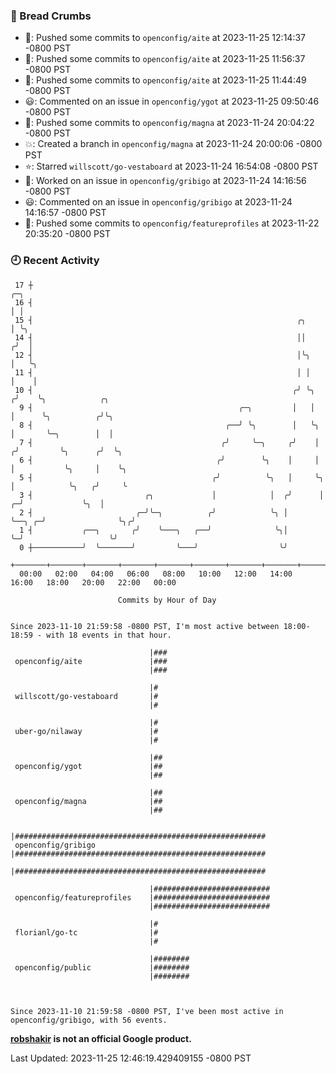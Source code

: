 ### 🍞 Bread Crumbs

 * 🚢: Pushed some commits to `openconfig/aite` at 2023-11-25 12:14:37 -0800 PST
 * 🚢: Pushed some commits to `openconfig/aite` at 2023-11-25 11:56:37 -0800 PST
 * 🚢: Pushed some commits to `openconfig/aite` at 2023-11-25 11:44:49 -0800 PST
 * 😃: Commented on an issue in `openconfig/ygot` at 2023-11-25 09:50:46 -0800 PST
 * 🚢: Pushed some commits to `openconfig/magna` at 2023-11-24 20:04:22 -0800 PST
 * 💥: Created a branch in `openconfig/magna` at 2023-11-24 20:00:06 -0800 PST
 * ⭐️: Starred `willscott/go-vestaboard` at 2023-11-24 16:54:08 -0800 PST
 * 👀: Worked on an issue in `openconfig/gribigo` at 2023-11-24 14:16:56 -0800 PST
 * 😃: Commented on an issue in `openconfig/gribigo` at 2023-11-24 14:16:57 -0800 PST
 * 🚢: Pushed some commits to `openconfig/featureprofiles` at 2023-11-22 20:35:20 -0800 PST

### 🕘 Recent Activity
```
 17 ┼                                                                            ╭─╮
 16 ┤                                                                            │ │
 15 ┤                                                           ╭╮               │ ╰╮
 14 ┤                                                           ││              ╭╯  │
 12 ┤                                                           │╰╮             │   ╰╮
 11 ┤                                                           │ │             │    │
 10 ┤                                                          ╭╯ ╰╮           ╭╯    ╰╮            ╭╮
  9 ┤                                              ╭─╮         │   │           │      ╰╮          ╭╯╰╮
  8 ┤                                           ╭──╯ ╰╮        │   ╰╮          │       ╰─╮        │  │
  7 ┤                                          ╭╯     ╰─╮     ╭╯    │         ╭╯         ╰╮      ╭╯  ╰╮
  6 ┤                                         ╭╯        ╰╮    │     │         │           ╰╮     │    ╰╮
  5 ┤                                        ╭╯          ╰╮   │     ╰╮        │            ╰╮   ╭╯     ╰
  3 ┤                         ╭╮             │            │  ╭╯      │      ╭─╯             ╰╮  │
  2 ┤                       ╭─╯╰─╮          ╭╯            ╰╮ │       ╰──╮ ╭─╯                ╰╮╭╯
  1 ┤           ╭──╮       ╭╯    ╰───╮   ╭──╯              ╰╮│          ╰─╯                   ╰╯
  0 ┼───────────╯  ╰───────╯         ╰───╯                  ╰╯
    +───────+───────+───────+───────+───────+───────+───────+───────+───────+───────+───────+───────+────
  00:00   02:00   04:00   06:00   08:00   10:00   12:00   14:00   16:00   18:00   20:00   22:00   00:00   

						Commits by Hour of Day


Since 2023-11-10 21:59:58 -0800 PST, I'm most active between 18:00-18:59 - with 18 events in that hour.

```



```
                               |###
 openconfig/aite               |###
                               |###

                               |#
 willscott/go-vestaboard       |#
                               |#

                               |#
 uber-go/nilaway               |#
                               |#

                               |##
 openconfig/ygot               |##
                               |##

                               |##
 openconfig/magna              |##
                               |##

                               |########################################################
 openconfig/gribigo            |########################################################
                               |########################################################

                               |##########################
 openconfig/featureprofiles    |##########################
                               |##########################

                               |#
 florianl/go-tc                |#
                               |#

                               |########
 openconfig/public             |########
                               |########



Since 2023-11-10 21:59:58 -0800 PST, I've been most active in openconfig/gribigo, with 56 events.

```
**[robshakir](mailto:robjs@google.com) is not an official Google product.**  


Last Updated: 2023-11-25 12:46:19.429409155 -0800 PST
